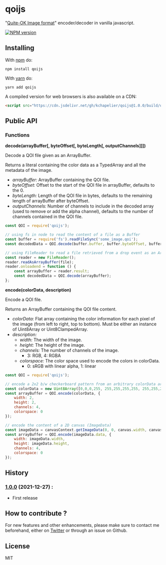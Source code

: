 # qoijs

"[Quite-OK Image format](https://qoiformat.org/)" encoder/decoder in vanilla javascript.

[![NPM version](https://badge.fury.io/js/qoijs.svg)](http://badge.fury.io/js/qoijs)

## Installing

With [npm](https://www.npmjs.com/) do:

```
npm install qoijs
```

With [yarn](https://yarnpkg.com/) do:

```
yarn add qoijs
```

A compiled version for web browsers is also available on a CDN:

```html
<script src="https://cdn.jsdelivr.net/gh/kchapelier/qoijs@1.0.0/build/qoijs.min.js"></script>
```

## Public API

### Functions

**decode(arrayBuffer[, byteOffset[, byteLength[, outputChannels]]])**

Decode a QOI file given as an ArrayBuffer.

Returns a literal containing the color data as a TypedArray and all the metadata of the image.

- *arrayBuffer:* ArrayBuffer containing the QOI file.
- *byteOffset:* Offset to the start of the QOI file in arrayBuffer, defaults to the 0.
- *byteLength:* Length of the QOI file in bytes, defaults to the remaining length of arrayBuffer after byteOffset.
- *outputChannels:* Number of channels to include in the decoded array (used to remove or add the alpha channel), defaults to the number of channels contained in the QOI file.

```js
const QOI = require('qoijs');

// using fs in node to read the content of a file as a Buffer
const buffer = require('fs').readFileSync('some_image.qoi');
const decodedData = QOI.decode(buffer.buffer, buffer.byteOffset, buffer.byteLength);
```

```js
// using FileReader to read a file retrieved from a drop event as an ArrayBuffer
const reader = new FileReader();
reader.readAsArrayBuffer(file);
reader.onloadend = function () {
    const arrayBuffer = reader.result;
    const decodedData = QOI.decode(arrayBuffer);
};
```

**encode(colorData, description)**

Encode a QOI file.

Returns an ArrayBuffer containing the QOI file content.

- *colorData:* Flat array containing the color information for each pixel of the image (from left to right, top to bottom). Must be either an instance of Uint8Array or Uint8ClampedArray.
- *description:*
    - *width:* The width of the image.
    - *height:* The height of the image.
    - *channels:* The number of channels of the image.
        - 3: RGB, 4: RGBA
    - *colorspace:* The color space used to encode the colors in colorData.
        - 0: sRGB with linear alpha, 1: linear

```js
const QOI = require('qoijs');

// encode a 2x2 b/w checkerboard pattern from an arbitrary colorData array
const colorData = new Uint8Array([0,0,0,255, 255,255,255,255, 255,255,255,255, 0,0,0,0]);
const arrayBuffer = QOI.encode(colorData, {
    width: 2,
    height: 2,
    channels: 4,
    colorspace: 0
});
```

```js
// encode the content of a 2D canvas (ImageData)
const imageData = canvasContext.getImageData(0, 0, canvas.width, canvas.height);
const arrayBuffer = QOI.encode(imageData.data, {
    width: imageData.width,
    height: imageData.height,
    channels: 4,
    colorspace: 0
});
```

## History

### [1.0.0](https://github.com/kchapelier/qoijs/tree/1.0.0) (2021-12-27) :

- First release

## How to contribute ?

For new features and other enhancements, please make sure to contact me beforehand, either on [Twitter](https://twitter.com/kchplr) or through an issue on Github.

## License

MIT